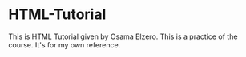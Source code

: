 # HTML-Tutorial

This is HTML Tutorial given by Osama Elzero. This is a practice of the course. It's for my own reference.